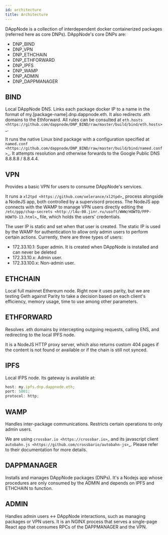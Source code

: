```yaml
---
id: architecture
title: Architecture
---
```


DAppNode is a collection of interdependent docker containerized packages (referred here as core DNPs). DAppNode's core DNPs are:

- DNP_BIND
- DNP_VPN
- DNP_ETHCHAIN
- DNP_ETHFORWARD
- DNP_IPFS
- DNP_WAMP
- DNP_ADMIN
- DNP_DAPPMANAGER

## BIND

Local DAppNode DNS. Links each package docker IP to a name in the format of my.[package-name].dnp.dappnode.eth. It also redirects .eth domains to the Ethforward. All rules can be consulted at `eth.hosts <https://github.com/dappnode/DNP_BIND/raw/master/build/bind/eth.hosts>`\_.

It runs the native Linux bind package with a configuration specified at `named.conf <https://github.com/dappnode/DNP_BIND/raw/master/build/bind/named.conf>`\_. It attempts resolution and otherwise forwards to the Google Public DNS 8.8.8.8 / 8.8.4.4.

## VPN

Provides a basic VPN for users to consume DAppNode's services.

It runs a `xl2tpd <https://github.com/xelerance/xl2tpd>`_ process alongside a NodeJS app, both controlled by a supervisord process. The NodeJS app connects with the WAMP to manage VPN users directly editing the `/etc/ppp/chap-secrets <http://l4u-00.jinr.ru/usoft/WWW/HOWTO/PPP-HOWTO-13.html>`_ file, which holds the users' credentials.

The user IP is static and set when that user is created. The static IP is used by the WAMP for authentication to allow only admin users to perform certain actions. Currently, there are three types of users:

- 172.33.10.1: Super admin. It is created when DAppNode is installed and can never be deleted
- 172.33.10.x: Admin user.
- 172.33.100.x: Non-admin user.

## ETHCHAIN

Local full mainnet Ethereum node. Right now it uses parity, but we are testing Geth against Parity to take a decision based on each client's efficiency, memory usage, time to use among other parameters.

## ETHFORWARD

Resolves .eth domains by intercepting outgoing requests, calling ENS, and redirecting to the local IPFS node.

It is a NodeJS HTTP proxy server, which also returns custom 404 pages if the content is not found or available or if the chain is still not synced.

## IPFS

Local IFPS node. Its gateway is available at:

```js
host: my.ipfs.dnp.dappnode.eth;
port: 5001;
protocol: http;
```

## WAMP

Handles inter-package communications. Restricts certain operations to only admin users.

We are using `crossbar.io <https://crossbar.io>`_ and its javascript client `autobahn.js <https://github.com/crossbario/autobahn-js>`_. Please refer to their documentation for more details.

## DAPPMANAGER

Installs and manages DAppNode packages (DNPs). It's a Nodejs app whose procedures are only consumed by the ADMIN and depends on IPFS and ETHCHAIN to function.

## ADMIN

Handles admin users <-> DAppNode interactions, such as managing packages or VPN users. It is an NGINX process that serves a single-page React app that consumes RPCs of the DAPPMANAGER and the VPN.
